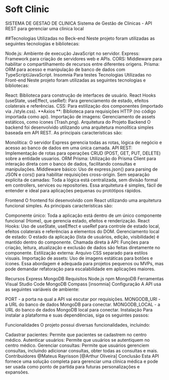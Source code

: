 <h1>Soft Clinic</h1>

 SISTEMA DE GESTAO DE CLINICA
Sistema de Gestão de Clinicas - API REST 
para gerenciar uma clinica local

##Tecnologias Utilizadas no Beck-end
Neste projeto foram utilizadas as seguintes tecnologias e bibliotecas:

Node.js: Ambiente de execução JavaScript no servidor.
Express: Framework para criação de servidores web e APIs.
CORS: Middleware para habilitar o compartilhamento de recursos entre diferentes origens.
Prisma: ORM para acesso e manipulação de banco de dados com TypeScript/JavaScript.
Insomnia Para testes
Tecnologias Utilizadas no Front-end
Neste projeto foram utilizadas as seguintes tecnologias e bibliotecas:

React: Biblioteca para construção de interfaces de usuário.
React Hooks (useState, useEffect, useRef): Para gerenciamento de estado, efeitos colaterais e referências.
CSS: Para estilização dos componentes (importado via ./style.css).
**Axios **: Biblioteca para requisições HTTP (no código importada como api).
Importação de imagens: Gerenciamento de assets estáticos, como ícones (Trash.png).
Arquitetura do Projeto
Backend
O backend foi desenvolvido utilizando uma arquitetura monolítica simples baseada em API REST. As principais características são:

Monolítica: O servidor Express gerencia todas as rotas, lógica de negócio e acesso ao banco de dados em uma única camada.
API REST: Implementação de rotas para operações CRUD (POST, GET, PUT, DELETE) sobre a entidade usuarios.
ORM Prisma: Utilização do Prisma Client para interação direta com o banco de dados, facilitando consultas e manipulações.
Middleware básico: Uso de express.json() para parsing de JSON e cors() para habilitar requisições cross-origin.
Sem separação explícita de camadas: Toda a lógica está centralizada, sem divisão formal em controllers, services ou repositories.
Essa arquitetura é simples, fácil de entender e ideal para aplicações pequenas ou protótipos rápidos.

Frontend
O frontend foi desenvolvido com React utilizando uma arquitetura funcional simples. As principais características são:

Componente único: Toda a aplicação está dentro de um único componente funcional (Home), que gerencia estado, efeitos e renderização.
React Hooks: Uso de useState, useEffect e useRef para controle de estado local, efeitos colaterais e referências a elementos do DOM.
Gerenciamento local de estado: O estado da aplicação (lista de usuários, edição, visibilidade) é mantido dentro do componente.
Chamada direta à API: Funções para criação, leitura, atualização e exclusão de dados são feitas diretamente no componente.
Estilização externa: Arquivo CSS separado para estilos visuais.
Importação de assets: Uso de imagens estáticas para botões e ícones.
Essa abordagem é adequada para projetos pequenos ou MVPs, mas pode demandar refatoração para escalabilidade em aplicações maiores.

Recursos
Express
MongoDB
Requisitos
Node.js
npm
MongoDB
Ferramentas
Visual Studio Code
MongoDB Compass
[insomnia]
Configuração
A API usa as seguintes variáveis de ambiente:

PORT - a porta na qual a API vai escutar por requisições.
MONGODB_URI - a URL do banco de dados MongoDB para conectar.
MONGODB_LOCAL - a URL do banco de dados MongoDB local para conectar.
Instalação
Para instalar a plataforma e suas dependências, siga os seguintes passos:

Funcionalidades
O projeto possui diversas funcionalidades, incluindo:

Cadastrar pacientes: Permite que pacientes se cadastrem no centro médico.
Autenticar usuários: Permite que usuários se autentiquem no centro médico.
Gerenciar consultas: Permite que usuários gerenciem consultas, incluindo adicionar consultas, obter todas as consultas e mais.
Contribuidores
@Mateus Rayrisson
[@Arthur Oliveira]
Conclusão
Esta API fornece uma solução completa para gerenciar uma clínica médica e pode ser usada como ponto de partida para futuras personalizações e expansões.
 
